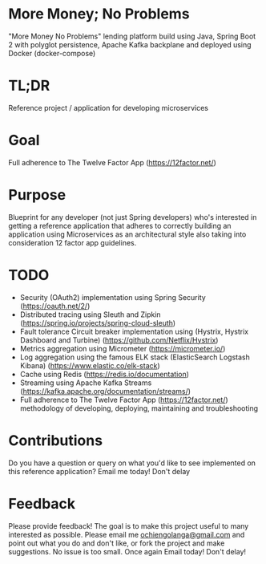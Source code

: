 # More Money; No Problems
"More Money No Problems" lending platform build using Java, Spring Boot 2 with polyglot persistence, Apache Kafka backplane and deployed using Docker (docker-compose)

# TL;DR
Reference project / application for developing microservices

# Goal
Full adherence to The Twelve Factor App (https://12factor.net/)

# Purpose
Blueprint for any developer (not just Spring developers) who's interested in getting a reference application that adheres to correctly building an application using Microservices as an architectural style also taking into consideration 12 factor app guidelines.

# TODO
* Security (OAuth2) implementation using Spring Security (https://oauth.net/2/)
* Distributed tracing using Sleuth and Zipkin (https://spring.io/projects/spring-cloud-sleuth)
* Fault tolerance Circuit breaker implementation using (Hystrix, Hystrix Dashboard and Turbine) (https://github.com/Netflix/Hystrix)
* Metrics aggregation using Micrometer (https://micrometer.io/)
* Log aggregation using the famous ELK stack (ElasticSearch Logstash Kibana) (https://www.elastic.co/elk-stack)
* Cache using Redis (https://redis.io/documentation)
* Streaming using Apache Kafka Streams (https://kafka.apache.org/documentation/streams/)
* Full adherence to The Twelve Factor App (https://12factor.net/) methodology of developing, deploying, maintaining and troubleshooting

# Contributions
Do you have a question or query on what you'd like to see implemented on this reference application? Email me today! Don't delay

# Feedback
Please provide feedback! The goal is to make this project useful to many interested  as possible. Please email me ochiengolanga@gmail.com and point out what you do and don't like, or fork the project and make suggestions. No issue is too small. Once again Email today! Don't delay!
